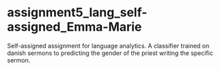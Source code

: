 # assignment5_lang_self-assigned_Emma-Marie
Self-assigned assignment for language analytics. A classifier trained on danish sermons to predicting the gender of the priest writing the specific sermon. 
